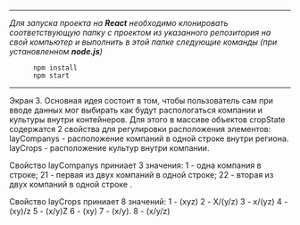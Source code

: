 <hr><i>Для запуска проекта на <b>React</b> необходимо клонировать соответствующую папку с проектом из указанного репозитория на свой компьютер и выполнить в этой папке следующие команды (при установленном <b>node.js</b>) </i>

          npm install
          npm start

<hr>

Экран 3.
Основная идея состоит в том, чтобы пользователь сам при вводе данных
мог выбирать как будут распологаться компании и культуры внутри контейнеров.
Для этого в массиве объектов cropState содержатся 2 свойства для регулировки 
расположения элементов: 
layCompanys - расположение компаний в одной строке внутри региона.
layCrops - расположение культур внутри компании.

Свойство layCompanys приниает 3 значения:
1 - одна компания в строке;
21 - первая из двух компаний в одной строке;
22 - вторая из двух компаний в одной строке .

Свойство layCrops приниает 8 значений:
1 - (xyz)
2 - X/(y/z)
3 - x/(yz)
4 - (xy)/z
5 - (x/y)Z
6 - (xy)
7 - (x/y).
8 - (x/y/z)
